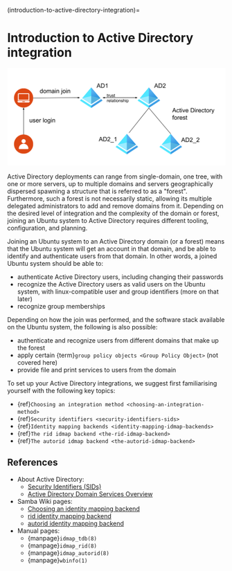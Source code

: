 (introduction-to-active-directory-integration)=
# Introduction to Active Directory integration

![Active Directory](../images/ad_integration.png)

Active Directory deployments can range from single-domain, one tree, with one or more servers, up to multiple domains and servers geographically dispersed spawning a structure that is referred to as a "forest". Furthermore, such a forest is not necessarily static, allowing its multiple delegated administrators to add and remove domains from it. Depending on the desired level of integration and the complexity of the domain or forest, joining an Ubuntu system to Active Directory requires different tooling, configuration, and planning.

Joining an Ubuntu system to an Active Directory domain (or a forest) means that the Ubuntu system will get an account in that domain, and be able to identify and authenticate users from that domain. In other words, a joined Ubuntu system should be able to:
- authenticate Active Directory users, including changing their passwords
- recognize the Active Directory users as valid users on the Ubuntu system, with linux-compatible user and group identifiers (more on that later)
- recognize group memberships

Depending on how the join was performed, and the software stack available on the Ubuntu system, the following is also possible:
- authenticate and recognize users from different domains that make up the forest
- apply certain {term}`group policy objects <Group Policy Object>` (not covered here)
- provide file and print services to users from the domain

To set up your Active Directory integrations, we suggest first familiarising yourself with the following key topics:

* {ref}`Choosing an integration method <choosing-an-integration-method>`
* {ref}`Security identifiers <security-identifiers-sids>`
* {ref}`Identity mapping backends <identity-mapping-idmap-backends>`
* {ref}`The rid idmap backend <the-rid-idmap-backend>`
* {ref}`The autorid idmap backend <the-autorid-idmap-backend>`

## References

- About Active Directory:
  - [Security Identifiers (SIDs)](https://learn.microsoft.com/en-us/windows-server/identity/ad-ds/manage/understand-security-identifiers)
  - [Active Directory Domain Services Overview](https://learn.microsoft.com/en-us/windows-server/identity/ad-ds/get-started/virtual-dc/active-directory-domain-services-overview)
- Samba Wiki pages:
  - [Choosing an identity mapping backend](https://wiki.samba.org/index.php/Setting_up_Samba_as_a_Domain_Member#Choosing_an_idmap_backend)
  - [rid identity mapping backend](https://wiki.samba.org/index.php/Idmap_config_rid)
  - [autorid identity mapping backend](https://wiki.samba.org/index.php/Idmap_config_autorid)
- Manual pages:
  - {manpage}`idmap_tdb(8)`
  - {manpage}`idmap_rid(8)`
  - {manpage}`idmap_autorid(8)`
  - {manpage}`wbinfo(1)`
